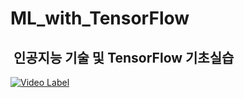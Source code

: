 # ML_with_TensorFlow

##  인공지능 기술 및 TensorFlow 기초실습

[![Video Label](https://i.ytimg.com/vi/6-BZL1FwfBg/hqdefault.jpg?sqp=-oaymwEZCNACELwBSFXyq4qpAwsIARUAAIhCGAFwAQ==&rs=AOn4CLAuSOvmqQi6zTqcciQxDjCuPw31DA)](https://youtu.be/6-BZL1FwfBg) 

